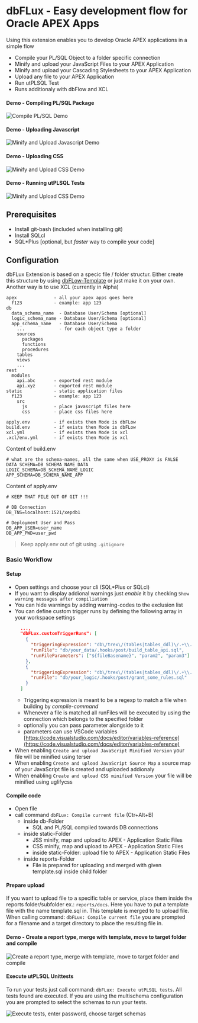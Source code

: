 # dbFLux - Easy development flow for Oracle APEX Apps

Using this extension enables you to develop Oracle APEX applications in a simple flow

- Compile your PL/SQL Object to a folder specific connection
- Minify and upload your JavaScript Files to your APEX Application
- Minify and upload your Cascading Stylesheets to your APEX Application
- Upload any file to your APEX Application
- Run utPLSQL Test
- Runs additionaly with dbFlow and XCL


#### Demo - Compiling PL/SQL Package
![Compile PL/SQL Demo](images/screen-rec-vscode-compile-plsql.gif)


#### Demo - Uploading Javascript
![Minify and Upload Javascript Demo](images/screen-rec-vscode-compile-js.gif)


#### Demo - Uploading CSS
![Minify and Upload CSS Demo](images/screen-rec-vscode-compile-css.gif)

#### Demo - Running utPLSQL Tests
![Minify and Upload CSS Demo](images/screen-rec-vscode-run-utplsql.gif)

## Prerequisites

- Install git-bash (included when installing git)
- Install SQLcl
- SQL\*Plus [optional, but *faster* way to compile your code]


## Configuration

dbFLux Extension is based on a specic file / folder structur. Either create this structure by using [dbFLow-Template](https://github.com/MaikMichel/dbFLux-template) or just make it on your own.
Another way is to use XCL (currently in Alpha)

``` shell
apex              - all your apex apps goes here
  f123            - example: app 123
db
  data_schema_name  - Database User/Schema [optional]
  logic_schema_name - Database User/Schema [optional]
  app_schema_name   - Database User/Schema
    ...             - for each object type a folder
    sources
      packages
      functions
      procedures
    tables
    views
    ...
rest
  modules
    api.abc       - exported rest module
    api.xyz       - exported rest module
static            - static application files
  f123            - example: app 123
    src
      js          - place javascript files here
      css         - place css files here

apply.env         - if exists then Mode is dbFLow
build.env         - if exists then Mode is dbFLow
xcl.yml           - if exists then Mode is xcl
.xcl/env.yml      - if exists then Mode is xcl
```

Content of build.env

``` shell
# what are the schema-names, all the same when USE_PROXY is FALSE
DATA_SCHEMA=DB_SCHEMA_NAME_DATA
LOGIC_SCHEMA=DB_SCHEMA_NAME_LOGIC
APP_SCHEMA=DB_SCHEMA_NAME_APP
```

Content of apply.env

``` shell
# KEEP THAT FILE OUT OF GIT !!!

# DB Connection
DB_TNS=localhost:1521/xepdb1

# Deployment User and Pass
DB_APP_USER=user_name
DB_APP_PWD=user_pwd
```

> Keep apply.env out of git using `.gitignore`


### Basic Workflow

#### Setup

- Open settings and choose your cli (SQL\*Plus or SQLcl)
- If you want to display addional warnings just *enable* it by checking `Show warning messages after compiliation`
- You can hide warnings by adding warning-codes to the exclusion list
- You can define custom trigger runs by defining the following array in your workspace settings
  ```json
    ...,
    "dbFLux.customTriggerRuns": [
      {
        "triggeringExpression": "db\/trex\/(tables|tables_ddl)\/.+\\.sql",
        "runFile": "db/your_data/.hooks/post/build_table_api.sql",
        "runFileParameters": ["${fileBasename}", "param2", "param3"]
      },
      {
        "triggeringExpression": "db\/trex\/(tables|tables_ddl)\/.+\\.sql",
        "runFile": "db/your_logic/.hooks/post/grant_some_rules.sql"
      }
    ]
  ```
  - Triggering expression is meant to be a regexp to match a file when building by *compile-command*
  - Whenever a file is matched all runFiles will be executed by using the connection which belongs to the specified folder
  - optionally you can pass parameter alongside to it
  - parameters can use VSCode variables [https://code.visualstudio.com/docs/editor/variables-reference](https://code.visualstudio.com/docs/editor/variables-reference)
- When enabling `Create and upload JavaScript Minified Version` your file will be minified using terser
- When enabling `Create and upload JavaScript Source Map` a source map of your JavaScript file is created and uploaded addionaly
- When enabling `Create and upload CSS minified Version` your file will be minified using uglifycss




#### Compile code

- Open file
- call command `dbFLux: Compile current file` (Ctr+Alt+B)
  - inside db-Folder
    - SQL and PL/SQL compiled towards DB connections
  - inside static-Folder
    - JSS minify, map and upload to APEX - Application Static Files
    - CSS minify, map and upload to APEX - Application Static Files
    - inside static-Folder: upload file to APEX - Application Static Files
  - inside reports-Folder
    - File is prepared for uploading and merged with given template.sql inside child folder


#### Prepare upload

If you want to upload file to a specific table or service, place them inside the reports folder/subfolder ex.: `reports/docs`. Here you have to put a template file with the name template.sql in. This template is merged to to upload file. When calling command: `dbFLux: Compile current file` you are prompted for a filename and a target directory to place the resulting file in.

#### Demo - Create a report type, merge with template, move to target folder and compile
![Create a report type, merge with template, move to target folder and compile](images/screen-rec-vscode-run-reports.gif)


#### Execute utPLSQL Unittests

To run your tests just call command: `dbFLux: Execute utPLSQL tests`. All tests found are executed. If you are using the multischema configuration you are prompted to select the schemas to run your tests.

![Execute tests, enter password, choose target schemas](images/screen-rec-vscode-run-tests.gif)

